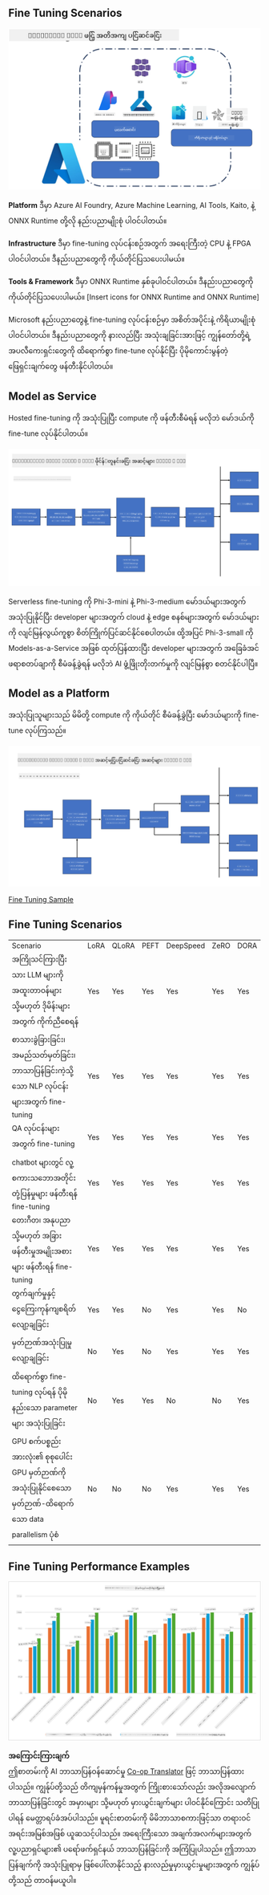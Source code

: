 <!--
CO_OP_TRANSLATOR_METADATA:
{
  "original_hash": "cb5648935f63edc17e95ce38f23adc32",
  "translation_date": "2025-07-17T08:31:23+00:00",
  "source_file": "md/03.FineTuning/FineTuning_Scenarios.md",
  "language_code": "my"
}
-->
## Fine Tuning Scenarios

![FineTuning with MS Services](../../../../translated_images/FinetuningwithMS.3d0cec8ae693e094c38c72575e63f2c9bf1cf980ab90f1388e102709f9c979e5.my.png)

**Platform** ဒီမှာ Azure AI Foundry, Azure Machine Learning, AI Tools, Kaito, နဲ့ ONNX Runtime တို့လို နည်းပညာမျိုးစုံ ပါဝင်ပါတယ်။

**Infrastructure** ဒီမှာ fine-tuning လုပ်ငန်းစဉ်အတွက် အရေးကြီးတဲ့ CPU နဲ့ FPGA ပါဝင်ပါတယ်။ ဒီနည်းပညာတွေကို ကိုယ်တိုင်ပြသပေးပါမယ်။

**Tools & Framework** ဒီမှာ ONNX Runtime နှစ်ခုပါဝင်ပါတယ်။ ဒီနည်းပညာတွေကို ကိုယ်တိုင်ပြသပေးပါမယ်။
[Insert icons for ONNX Runtime and ONNX Runtime]

Microsoft နည်းပညာတွေနဲ့ fine-tuning လုပ်ငန်းစဉ်မှာ အစိတ်အပိုင်းနဲ့ ကိရိယာမျိုးစုံ ပါဝင်ပါတယ်။ ဒီနည်းပညာတွေကို နားလည်ပြီး အသုံးချခြင်းအားဖြင့် ကျွန်တော်တို့ရဲ့ အပလီကေးရှင်းတွေကို ထိရောက်စွာ fine-tune လုပ်နိုင်ပြီး ပိုမိုကောင်းမွန်တဲ့ ဖြေရှင်းချက်တွေ ဖန်တီးနိုင်ပါတယ်။

## Model as Service

Hosted fine-tuning ကို အသုံးပြုပြီး compute ကို ဖန်တီးစီမံရန် မလိုဘဲ မော်ဒယ်ကို fine-tune လုပ်နိုင်ပါတယ်။

![MaaS Fine Tuning](../../../../translated_images/MaaSfinetune.3eee4630607aff0d0a137b16ab79ec5977ece923cd1fdd89557a2655c632669d.my.png)

Serverless fine-tuning ကို Phi-3-mini နဲ့ Phi-3-medium မော်ဒယ်များအတွက် အသုံးပြုနိုင်ပြီး developer များအတွက် cloud နဲ့ edge စနစ်များအတွက် မော်ဒယ်များကို လျင်မြန်လွယ်ကူစွာ စိတ်ကြိုက်ပြင်ဆင်နိုင်စေပါတယ်။ ထို့အပြင် Phi-3-small ကို Models-as-a-Service အဖြစ် ထုတ်ပြန်ထားပြီး developer များအတွက် အခြေခံအင်ဖရာစတပ်ချာကို စီမံခန့်ခွဲရန် မလိုဘဲ AI ဖွံ့ဖြိုးတိုးတက်မှုကို လျင်မြန်စွာ စတင်နိုင်ပါပြီ။

## Model as a Platform

အသုံးပြုသူများသည် မိမိတို့ compute ကို ကိုယ်တိုင် စီမံခန့်ခွဲပြီး မော်ဒယ်များကို fine-tune လုပ်ကြသည်။

![Maap Fine Tuning](../../../../translated_images/MaaPFinetune.fd3829c1122f5d1c4a6a91593ebc348548410e162acda34f18034384e3b3816a.my.png)

[Fine Tuning Sample](https://github.com/Azure/azureml-examples/blob/main/sdk/python/foundation-models/system/finetune/chat-completion/chat-completion.ipynb)

## Fine Tuning Scenarios

| | | | | | | |
|-|-|-|-|-|-|-|
|Scenario|LoRA|QLoRA|PEFT|DeepSpeed|ZeRO|DORA|
|အကြိုသင်ကြားပြီးသား LLM များကို အထူးတာဝန်များ သို့မဟုတ် ဒိုမိန်းများအတွက် ကိုက်ညီစေရန်|Yes|Yes|Yes|Yes|Yes|Yes|
|စာသားခွဲခြားခြင်း၊ အမည်သတ်မှတ်ခြင်း၊ ဘာသာပြန်ခြင်းကဲ့သို့သော NLP လုပ်ငန်းများအတွက် fine-tuning|Yes|Yes|Yes|Yes|Yes|Yes|
|QA လုပ်ငန်းများအတွက် fine-tuning|Yes|Yes|Yes|Yes|Yes|Yes|
|chatbot များတွင် လူ့စကားသဘောအတိုင်း တုံ့ပြန်မှုများ ဖန်တီးရန် fine-tuning|Yes|Yes|Yes|Yes|Yes|Yes|
|တေးဂီတ၊ အနုပညာ သို့မဟုတ် အခြားဖန်တီးမှုအမျိုးအစားများ ဖန်တီးရန် fine-tuning|Yes|Yes|Yes|Yes|Yes|Yes|
|တွက်ချက်မှုနှင့် ငွေကြေးကုန်ကျစရိတ် လျော့ချခြင်း|Yes|Yes|No|Yes|Yes|No|
|မှတ်ဉာဏ်အသုံးပြုမှု လျော့ချခြင်း|No|Yes|No|Yes|Yes|Yes|
|ထိရောက်စွာ fine-tuning လုပ်ရန် ပိုမိုနည်းသော parameter များ အသုံးပြုခြင်း|No|Yes|Yes|No|No|Yes|
|GPU စက်ပစ္စည်းအားလုံး၏ စုစုပေါင်း GPU မှတ်ဉာဏ်ကို အသုံးပြုနိုင်စေသော မှတ်ဉာဏ်-ထိရောက်သော data parallelism ပုံစံ|No|No|No|Yes|Yes|Yes|

## Fine Tuning Performance Examples

![Finetuning Performance](../../../../translated_images/Finetuningexamples.a9a41214f8f5afc186adb16a413b1c17e2f43a89933ba95feb5aee84b0b24add.my.png)

**အကြောင်းကြားချက်**  
ဤစာတမ်းကို AI ဘာသာပြန်ဝန်ဆောင်မှု [Co-op Translator](https://github.com/Azure/co-op-translator) ဖြင့် ဘာသာပြန်ထားပါသည်။ ကျွန်ုပ်တို့သည် တိကျမှန်ကန်မှုအတွက် ကြိုးစားသော်လည်း အလိုအလျောက် ဘာသာပြန်ခြင်းတွင် အမှားများ သို့မဟုတ် မှားယွင်းချက်များ ပါဝင်နိုင်ကြောင်း သတိပြုပါရန် မေတ္တာရပ်ခံအပ်ပါသည်။ မူရင်းစာတမ်းကို မိမိဘာသာစကားဖြင့်သာ တရားဝင်အရင်းအမြစ်အဖြစ် ယူဆသင့်ပါသည်။ အရေးကြီးသော အချက်အလက်များအတွက် လူ့ပညာရှင်များ၏ ပရော်ဖက်ရှင်နယ် ဘာသာပြန်ခြင်းကို အကြံပြုပါသည်။ ဤဘာသာပြန်ချက်ကို အသုံးပြုရာမှ ဖြစ်ပေါ်လာနိုင်သည့် နားလည်မှုမှားယွင်းမှုများအတွက် ကျွန်ုပ်တို့သည် တာဝန်မယူပါ။